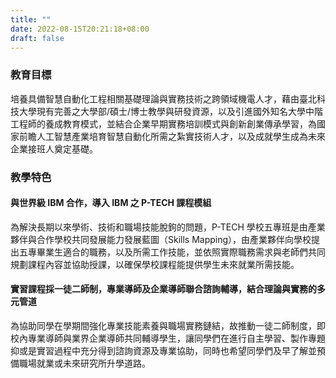 ```yaml
---
title: ""
date: 2022-08-15T20:21:18+08:00
draft: false
---
```


### 教育目標

培養具備智慧自動化工程相關基礎理論與實務技術之跨領域機電人才，藉由臺北科技大學現有完善之大學部/碩士/博士教學與研發資源，以及引進國外知名大學中階工程師的養成教育模式，並結合企業早期實務培訓模式與創新創業傳承學習，為國家前瞻人工智慧產業培育智慧自動化所需之紮實技術人才，以及成就學生成為未來企業接班人奠定基礎。

### 教學特色

#### 與世界級 IBM 合作，導入 IBM 之 P-TECH 課程模組

為解決長期以來學術、技術和職場技能脫鉤的問題，P-TECH 學校五專班是由產業夥伴與合作學校共同發展能力發展藍圖（Skills Mapping），由產業夥伴向學校提出五專畢業生適合的職務，以及所需工作技能，並依照實際職務需求與老師們共同規劃課程內容並協助授課，以確保學校課程能提供學生未來就業所需技能。
    
#### 實習課程採一徒二師制，專業導師及企業導師聯合諮詢輔導，結合理論與實務的多元管道

為協助同學在學期間強化專業技能素養與職場實務鏈結，故推動一徒二師制度，即校內專業導師與業界企業導師共同輔導學生，讓同學們在進行自主學習、製作專題抑或是實習過程中充分得到諮詢資源及專業協助，同時也希望同學們及早了解並預備職場就業或未來研究所升學道路。    
